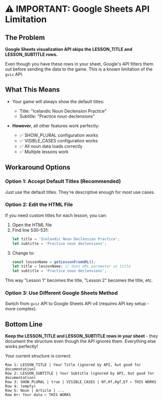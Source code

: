 # ⚠️ IMPORTANT: Google Sheets API Limitation

## The Problem

**Google Sheets visualization API skips the LESSON_TITLE and LESSON_SUBTITLE rows.**

Even though you have these rows in your sheet, Google's API filters them out before sending the data to the game. This is a known limitation of the `gviz` API.

## What This Means

- Your game will always show the default titles:
  - Title: "Icelandic Noun Declension Practice"
  - Subtitle: "Practice noun declensions"
  
- **However**, all other features work perfectly:
  - ✅ SHOW_PLURAL configuration works
  - ✅ VISIBLE_CASES configuration works  
  - ✅ All noun data loads correctly
  - ✅ Multiple lessons work

## Workaround Options

### Option 1: Accept Default Titles (Recommended)
Just use the default titles. They're descriptive enough for most use cases.

### Option 2: Edit the HTML File
If you need custom titles for each lesson, you can:

1. Open the HTML file
2. Find line 530-531:
   ```javascript
   let title = 'Icelandic Noun Declension Practice';
   let subtitle = 'Practice noun declensions';
   ```
3. Change to:
   ```javascript
   const lessonName = getLessonFromURL();
   let title = lessonName; // Uses URL parameter as title
   let subtitle = 'Practice noun declensions';
   ```

This way "Lesson 1" becomes the title, "Lesson 2" becomes the title, etc.

### Option 3: Use Different Google Sheets Method
Switch from `gviz` API to Google Sheets API v4 (requires API key setup - more complex).

## Bottom Line

**Keep the LESSON_TITLE and LESSON_SUBTITLE rows in your sheet** - they document the structure even though the API ignores them. Everything else works perfectly!

Your current structure is correct:
```
Row 1: LESSON_TITLE | Your Title (ignored by API, but good for documentation)
Row 2: LESSON_SUBTITLE | Your Subtitle (ignored by API, but good for documentation)
Row 3: SHOW_PLURAL | true | VISIBLE_CASES | Nf,Þf,Þgf,Ef ← THIS WORKS
Row 4: (empty)
Row 5: Noun | Article | ...
Row 6+: Your data ← THIS WORKS
```
